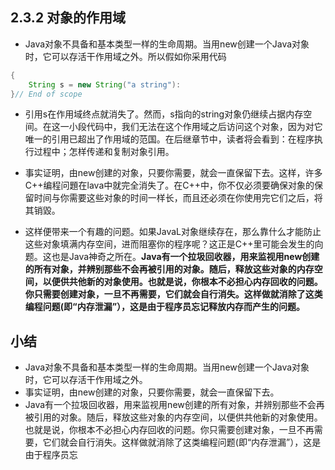 ## 2.3.2 对象的作用域

- Java对象不具备和基本类型一样的生命周期。当用new创建一个Java对象时，它可以存活干作用域之外。所以假如你采用代码
```java
{
    String s = new String("a string"):
}// End of scope
```

- 引用s在作用域终点就消失了。然而，s指向的string对象仍继续占据内存空间。在这一小段代码中，我们无法在这个作用域之后访问这个对象，因为对它唯一的引用已超出了作用域的范国。在后继章节中，读者将会看到：在程序执行过程中；怎样传递和复制对象引用。

- 事实证明，由new创建的对象，只要你需要，就会一直保留下去。这样，许多C++编程问題在lava中就完全消失了。在C++中，你不仅必须要确保对象的保留时间与你需要这些对象的时间一样长，而且还必须在你使用完它们之后，将其销毀。

- 这样便带来一个有趣的问题。如果JavaL对象继续存在，那么靠什么才能防止这些对象填满内存空间，进而阻塞你的程序呢？这正是C++里可能会发生的向题。这也是Java神奇之所在。**Java有一个拉圾回收器，用来监视用new创建的所有对象，并辨别那些不会再被引用的对象。随后，释放这些对象的内存空间，以便供共他新的对象使用。也就是说，你根本不必担心内存回收的问题。你只需要创建对象，一旦不再需要，它们就会自行消失。这样做就消除了这类编程问题(即“内存泄漏”），这是由于程序员忘记释放内存而产生的问题。**
  
## 小结
- Java对象不具备和基本类型一样的生命周期。当用new创建一个Java对象时，它可以存活干作用域之外。
- 事实证明，由new创建的对象，只要你需要，就会一直保留下去。
- Java有一个拉圾回收器，用来监视用new创建的所有对象，并辨别那些不会再被引用的对象。随后，释放这些对象的内存空间，以便供共他新的对象使用。也就是说，你根本不必担心内存回收的问题。你只需要创建对象，一旦不再需要，它们就会自行消失。这样做就消除了这类编程问题(即“内存泄漏”），这是由于程序员忘